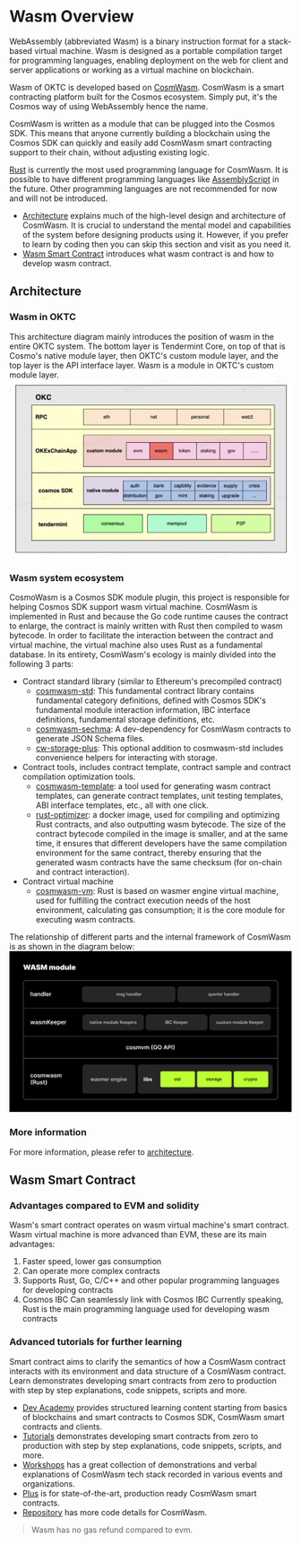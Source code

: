 # Wasm Overview 
WebAssembly (abbreviated Wasm) is a binary instruction format for a stack-based virtual machine. Wasm is designed as a portable compilation target for programming languages, enabling deployment on the web for client and server applications or working as a virtual machine on blockchain.

Wasm of OKTC is developed based on [CosmWasm](https://docs.cosmwasm.com/docs/1.0/). CosmWasm is a smart contracting platform built for the Cosmos ecosystem. Simply put, it's the Cosmos way of using WebAssembly hence the name.

CosmWasm is written as a module that can be plugged into the Cosmos SDK. This means that anyone currently building a blockchain using the Cosmos SDK can quickly and easily add CosmWasm smart contracting support to their chain, without adjusting existing logic.

[Rust](https://www.rust-lang.org/) is currently the most used programming language for CosmWasm. It is possible to have different programming languages like [AssemblyScript](https://www.assemblyscript.org/) in the future. Other programming languages are not recommended for now and will not be introduced.

- [Architecture](#Architecture) explains much of the high-level design and architecture of CosmWasm. It is crucial to understand the mental model and capabilities of the system before designing products using it. However, if you prefer to learn by coding then you can skip this section and visit as you need it.
- [Wasm Smart Contract](#Wasm-Smart-Contract) introduces what wasm contract is and how to develop wasm contract.

## Architecture

### Wasm in OKTC
   This architecture diagram mainly introduces the position of wasm in the entire OKTC system. The bottom layer is Tendermint Core, on top of that is Cosmo's native module layer, then OKTC's custom module layer, and the top layer is the API interface layer. Wasm is a module in OKTC's custom module layer.
   ![](../../img/wasm-architecture.png)

### Wasm system ecosystem
   CosmoWasm is a Cosmos SDK module plugin, this project is responsible for helping Cosmos SDK support wasm virtual machine. CosmWasm is implemented in Rust and because the Go code runtime causes the contract to enlarge, the contract is mainly written with Rust then compiled to wasm bytecode. In order to facilitate the interaction between the contract and virtual machine, the virtual machine also uses Rust as a fundamental database. In its entirety, CosmWasm's ecology is mainly divided into the following 3 parts:
- Contract standard library (similar to Ethereum's precompiled contract)
   + [cosmwasm-std](https://github.com/CosmWasm/cosmwasm/tree/main/packages/std): This fundamental contract library contains fundamental category definitions, defined with Cosmos SDK's fundamental module interaction information, IBC interface definitions, fundamental storage definitions, etc.
   + [cosmwasm-sechma](https://github.com/CosmWasm/cosmwasm/tree/main/packages/schema): A dev-dependency for CosmWasm contracts to generate JSON Schema files.
   + [cw-storage-plus](https://github.com/CosmWasm/cw-storage-plus): This optional addition to cosmwasm-std includes convenience helpers for interacting with storage.
- Contract tools, includes contract template, contract sample and contract compilation optimization tools.
   + [cosmwasm-template](https://github.com/CosmWasm/cosmwasm-template): a tool used for generating wasm contract templates, can generate contract templates, unit testing templates, ABI interface templates, etc., all with one click.
   + [rust-optimizer](https://github.com/cosmwasm/rust-optimizer): a docker image, used for compiling and optimizing Rust contracts, and also outputting wasm bytecode. The size of the contract bytecode compiled in the image is smaller, and at the same time, it ensures that different developers have the same compilation environment for the same contract, thereby ensuring that the generated wasm contracts have the same checksum (for on-chain and contract interaction).
- Contract virtual machine
   + [cosmwasm-vm](https://github.com/CosmWasm/cosmwasm/tree/main/packages/vm): Rust is based on wasmer engine virtual machine, used for fulfilling the contract execution needs of the host environment, calculating gas consumption; it is the core module for executing wasm contracts.

The relationship of different parts and the internal framework of CosmWasm is as shown in the diagram below:
![](../../img/wasm-module-architecture.jpeg)
### More information  
   For more information, please refer to [architecture](https://docs.cosmwasm.com/docs/1.0/architecture/multichain).

## Wasm Smart Contract
### Advantages compared to EVM and solidity
   Wasm's smart contract operates on wasm virtual machine's smart contract. Wasm virtual machine is more advanced than EVM, these are its main advantages:
1. Faster speed, lower gas consumption
2. Can operate more complex contracts
3. Supports Rust, Go, C/C++ and other popular programming languages for developing contracts
4. Cosmos IBC Can seamlessly link with Cosmos IBC
   Currently speaking, Rust is the main programming language used for developing wasm contracts
### Advanced tutorials for further learning
   Smart contract aims to clarify the semantics of how a CosmWasm contract interacts with its environment and data structure of a CosmWasm contract. Learn demonstrates developing smart contracts from zero to production with step by step explanations, code snippets, scripts and more.
- [Dev Academy](https://docs.cosmwasm.com/dev-academy/intro) provides structured learning content starting from basics of blockchains and smart contracts to Cosmos SDK, CosmWasm smart contracts and clients.
- [Tutorials](https://docs.cosmwasm.com/tutorials/hijack-escrow/intro) demonstrates developing smart contracts from zero to production with step by step explanations, code snippets, scripts, and more.
- [Workshops](https://docs.cosmwasm.com/tutorials/videos-workshops) has a great collection of demonstrations and verbal explanations of CosmWasm tech stack recorded in various events and organizations.
- [Plus](https://docs.cosmwasm.com/cw-plus/0.9.0/overview) is for state-of-the-art, production ready CosmWasm smart contracts.
- [Repository](https://github.com/CosmWasm/cosmwasm) has more code details for CosmWasm.   

> Wasm has no gas refund compared to evm.
